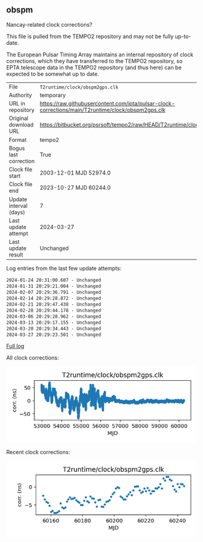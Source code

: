 
## obspm

Nancay-related clock corrections?

This file is pulled from the TEMPO2 repository and may not be fully
up-to-date.

The European Pulsar Timing Array maintains an internal repository
of clock corrections, which they have transferred to the TEMPO2
repository, so  EPTA telescope data in the TEMPO2 repository (and
thus here) can be expected to be somewhat up to date.

|     |     |
|:--- |:--- |
| File | `T2runtime/clock/obspm2gps.clk` |
| Authority | temporary |
| URL in repository | <https://raw.githubusercontent.com/ipta/pulsar-clock-corrections/main/T2runtime/clock/obspm2gps.clk> |
| Original download URL | <https://bitbucket.org/psrsoft/tempo2/raw/HEAD/T2runtime/clock/obspm2gps.clk> |
| Format | tempo2 |
| Bogus last correction | True |
| Clock file start | 2003-12-01 MJD 52974.0 |
| Clock file end | 2023-10-27 MJD 60244.0 |
| Update interval (days) | 7 |
| Last update attempt | 2024-03-27 |
| Last update result | Unchanged |

Log entries from the last few update attempts:
```
2024-01-24 20:31:00.607 - Unchanged
2024-01-31 20:29:21.004 - Unchanged
2024-02-07 20:29:36.791 - Unchanged
2024-02-14 20:29:28.872 - Unchanged
2024-02-21 20:29:47.438 - Unchanged
2024-02-28 20:29:44.178 - Unchanged
2024-03-06 20:29:28.962 - Unchanged
2024-03-13 20:29:17.155 - Unchanged
2024-03-20 20:29:34.443 - Unchanged
2024-03-27 20:29:23.501 - Unchanged
```
[Full log](https://raw.githubusercontent.com/ipta/pulsar-clock-corrections/main/log/T2runtime/clock/obspm2gps.clk.log)


All clock corrections:

![plot of all clock corrections](obspm2gps.clk.png "All corrections")

Recent clock corrections:

![plot of recent clock corrections](obspm2gps.clk.short.png "Recent corrections")

